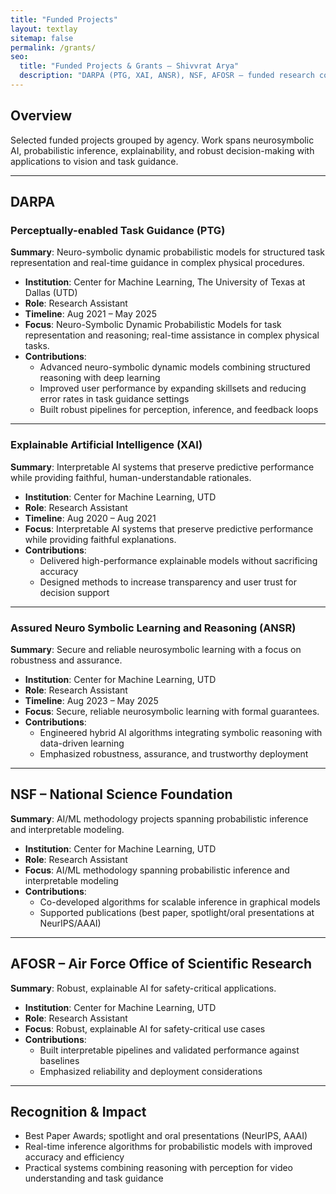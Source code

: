 ```yaml
---
title: "Funded Projects"
layout: textlay
sitemap: false
permalink: /grants/
seo:
  title: "Funded Projects & Grants – Shivvrat Arya"
  description: "DARPA (PTG, XAI, ANSR), NSF, AFOSR – funded research contributions."
---
```


<!-- page css -->
<span style="display:none"><link rel="stylesheet" href="{{ '/assets/css/responsive.css' | relative_url }}"></span>

## Overview

Selected funded projects grouped by agency. Work spans neurosymbolic AI, probabilistic inference, explainability, and robust decision-making with applications to vision and task guidance.

---

## DARPA

### Perceptually-enabled Task Guidance (PTG)

**Summary**: Neuro-symbolic dynamic probabilistic models for structured task representation and real-time guidance in complex physical procedures.

- **Institution**: Center for Machine Learning, The University of Texas at Dallas (UTD)
- **Role**: Research Assistant
- **Timeline**: Aug 2021 – May 2025
- **Focus**: Neuro-Symbolic Dynamic Probabilistic Models for task representation and reasoning; real-time assistance in complex physical tasks.
- **Contributions**:
  - Advanced neuro-symbolic dynamic models combining structured reasoning with deep learning
  - Improved user performance by expanding skillsets and reducing error rates in task guidance settings
  - Built robust pipelines for perception, inference, and feedback loops

---

### Explainable Artificial Intelligence (XAI)

**Summary**: Interpretable AI systems that preserve predictive performance while providing faithful, human-understandable rationales.

- **Institution**: Center for Machine Learning, UTD
- **Role**: Research Assistant
- **Timeline**: Aug 2020 – Aug 2021
- **Focus**: Interpretable AI systems that preserve predictive performance while providing faithful explanations.
- **Contributions**:
  - Delivered high-performance explainable models without sacrificing accuracy
  - Designed methods to increase transparency and user trust for decision support

---

### Assured Neuro Symbolic Learning and Reasoning (ANSR)

**Summary**: Secure and reliable neurosymbolic learning with a focus on robustness and assurance.

- **Institution**: Center for Machine Learning, UTD
- **Role**: Research Assistant
- **Timeline**: Aug 2023 – May 2025
- **Focus**: Secure, reliable neurosymbolic learning with formal guarantees.
- **Contributions**:
  - Engineered hybrid AI algorithms integrating symbolic reasoning with data-driven learning
  - Emphasized robustness, assurance, and trustworthy deployment

---

## NSF – National Science Foundation

**Summary**: AI/ML methodology projects spanning probabilistic inference and interpretable modeling.

- **Institution**: Center for Machine Learning, UTD
- **Role**: Research Assistant
- **Focus**: AI/ML methodology spanning probabilistic inference and interpretable modeling
- **Contributions**:
  - Co-developed algorithms for scalable inference in graphical models
  - Supported publications (best paper, spotlight/oral presentations at NeurIPS/AAAI)

---

## AFOSR – Air Force Office of Scientific Research

**Summary**: Robust, explainable AI for safety-critical applications.

- **Institution**: Center for Machine Learning, UTD
- **Role**: Research Assistant
- **Focus**: Robust, explainable AI for safety-critical use cases
- **Contributions**:
  - Built interpretable pipelines and validated performance against baselines
  - Emphasized reliability and deployment considerations

---

## Recognition & Impact

- Best Paper Awards; spotlight and oral presentations (NeurIPS, AAAI)
- Real-time inference algorithms for probabilistic models with improved accuracy and efficiency
- Practical systems combining reasoning with perception for video understanding and task guidance


